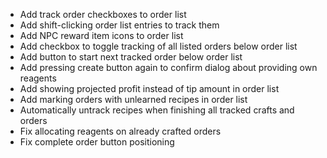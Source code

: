 - Add track order checkboxes to order list
- Add shift-clicking order list entries to track them
- Add NPC reward item icons to order list
- Add checkbox to toggle tracking of all listed orders below order list
- Add button to start next tracked order below order list
- Add pressing create button again to confirm dialog about providing own reagents
- Add showing projected profit instead of tip amount in order list
- Add marking orders with unlearned recipes in order list
- Automatically untrack recipes when finishing all tracked crafts and orders
- Fix allocating reagents on already crafted orders
- Fix complete order button positioning